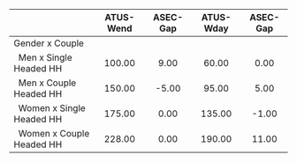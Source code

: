 
|                      |    ATUS-Wend |     ASEC-Gap |    ATUS-Wday |     ASEC-Gap |
| -------------------- | :----------: | :----------: | :----------: | :----------: |
| Gender x Couple      |              |              |              |              |
| &nbsp;&nbsp;Men x Single Headed HH |       100.00 |         9.00 |        60.00 |         0.00 |
| &nbsp;&nbsp;Men x Couple Headed HH |       150.00 |        -5.00 |        95.00 |         5.00 |
| &nbsp;&nbsp;Women x Single Headed HH |       175.00 |         0.00 |       135.00 |        -1.00 |
| &nbsp;&nbsp;Women x Couple Headed HH |       228.00 |         0.00 |       190.00 |        11.00 |

